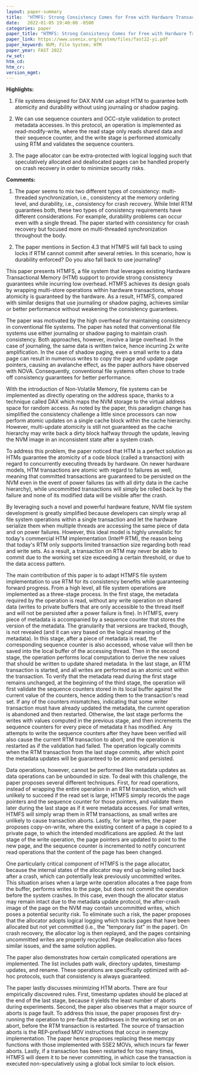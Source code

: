 ```yaml
---
layout: paper-summary
title:  "HTMFS: Strong Consistency Comes for Free with Hardware Transactional Memory in Persistent Memory File Systems"
date:   2022-01-05 19:40:00 -0500
categories: paper
paper_title: "HTMFS: Strong Consistency Comes for Free with Hardware Transactional Memory in Persistent Memory File Systems"
paper_link: https://www.usenix.org/system/files/fast22-yi.pdf
paper_keyword: NVM; File System; HTM
paper_year: FAST 2022
rw_set:
htm_cd:
htm_cr:
version_mgmt:
---
```


**Highlights:**

1. File systems designed for DAX NVM can adopt HTM to guarantee both atomicity and durability without 
using journaling or shadow paging.

2. We can use sequence counters and OCC-style validation to protect metadata accesses. In this protocol, an
operation is implemented as read-modify-write, where the read stage only reads shared data and their sequence
counter, and the write stage is performed atomically using RTM and validates the sequence counters.

3. The page allocator can be extra-protected with logical logging such that speculatively allocated and 
deallocated pages can be handled properly on crash recovery in order to minimize security risks.

**Comments:**

1. The paper seems to mix two different types of consistency: multi-threaded synchronization, i.e., consistency
at the memory ordering level, and durability, i.e., consistency for crash recovery. While Intel RTM guarantees both,
these two types of consistency requirements have different considerations. For example, durability problems can
occur even with a single thread. The paper started with consistency for crash recovery but focused more on
multi-threaded synchronization throughout the body.

2. The paper mentions in Section 4.3 that HTMFS will fall back to using locks if RTM cannot commit after several 
retries. In this scenario, how is durability enforced? Do you also fall back to use journaling?

This paper presents HTMFS, a file system that leverages existing Hardware Transactional Memory (HTM) support to
provide strong consistency guarantees while incurring low overhead. HTMFS achieves its design goals by wrapping 
multi-store operations within hardware transactions, whose atomicity is guaranteed by the hardware. As a result,
HTMFS, compared with similar designs that use journaling or shadow paging, achieves similar or better performance 
without weakening the consistency guarantees.

The paper was motivated by the high overhead for maintaining consistency in conventional file systems. The paper 
has noted that conventional file systems use either journaling or shadow paging to maintain crash consistency. 
Both approaches, however, involve a large overhead.
In the case of journaling, the same data is written twice, hence incurring 2x write amplification. 
In the case of shadow paging, even a small write to a data page can result in numerous writes to copy the page 
and update page pointers, causing an avalanche effect, as the paper authors have observed with NOVA.
Consequently, conventional file systems often chose to trade off consistency guarantees for better performance.

With the introduction of Non-Volatile Memory, file systems can be implemented as directly operating on the address 
space, thanks to a technique called DAX which maps the NVM storage to the virtual address space for random access.
As noted by the paper, this paradigm change has simplified the consistency challenge a little since processors can 
now perform atomic updates on a single cache block within the cache hierarchy. However, multi-update atomicity is 
still not guaranteed as the cache hierarchy may write back a dirty block halfway through the update, leaving the 
NVM image in an inconsistent state after a system crash. 

To address this problem, the paper noticed that HTM is a perfect solution as HTMs guarantee the atomicity of a 
code block (called a transaction) with regard to concurrently executing threads by hardware. On newer hardware 
models, HTM transactions are atomic with regard to failures as well, meaning that committed transactions are 
guaranteed to be persisted on the NVM even in the event of power failures (as with all dirty data in the 
cache hierarchy), while uncommitted transactions will simply be rolled back by the failure and none of its modified
data will be visible after the crash.

By leveraging such a novel and powerful hardware feature, NVM file system development is greatly simplified because 
developers can simply wrap all file system operations within a single transaction and let the hardware serialize 
them when multiple threads are accessing the same piece of data and on power failures. 
However, this ideal model is highly unrealistic for today's commercial HTM implementation (Intel® RTM),
the reason being that today's RTM only supports limited transaction size regarding both read and write sets.
As a result, a transaction on RTM may never be able to commit due to the working set size exceeding a certain 
threshold, or due to the data access pattern.

The main contribution of this paper is to adapt HTMFS file system implementation to use RTM for its consistency
benefits while guaranteeing forward progress. From a high level, all file system operations are implemented as 
a three-stage process. In the first stage, the metadata required by the operation is read, without any write operation
on shared data (writes to private buffers that are only accessible to the thread itself and will not be persisted
after a power failure is fine). In HTMFS, every piece of metadata is accompanied by a sequence counter 
that stores the version of the metadata. The granularity that versions are tracked, though, is not revealed 
(and it can vary based on the logical meaning of the metadata).
In this stage, after a piece of metadata is read, the corresponding sequence counter is also accessed, whose value
will then be saved into the local buffer of the accessing thread.
Then in the second stage, the operation performs local computation to derive the new values that should be written 
to update shared metadata. 
In the last stage, an RTM transaction is started, and all writes are performed as an atomic unit within the transaction.
To verify that the metadata read during the first stage remains unchanged, at the beginning of the third stage, 
the operation will first validate the sequence counters stored in its local buffer against the current value of 
the counters, hence adding them to the transaction's read set. If any of the counters mismatches, indicating that 
some writer transaction must have already updated the metadata, the current operation is abandoned and then restarted.
Otherwise, the last stage performs the writes with values computed in the previous stage, and then increments 
the sequence counters for every piece of metadata it has modified. 
Any attempts to write the sequence counters after they have been verified will also cause the current RTM transaction
to abort, and the operation is restarted as if the validation had failed.
The operation logically commits when the RTM transaction from the last stage commits, after which point the metadata 
updates will be guaranteed to be atomic and persisted.

Data operations, however, cannot be performed like metadata updates as data operations can be unbounded in size. 
To deal with this challenge, the paper proposes several different techniques.
First, for read operations, instead of wrapping the entire operation in an RTM transaction, which will unlikely
to succeed if the read set is large, HTMFS simply records the page pointers and the sequence counter for those 
pointers, and validate them later during the last stage as if it were metadata accesses.
For small writes, HTMFS will simply wrap them in RTM transactions, as small writes are unlikely to cause 
transaction aborts. 
Lastly, for large writes, the paper proposes copy-on-write, where the existing content of a page is copied to a 
private page, to which the intended modifications are applied. At the last stage of the write operation, the 
page pointers are updated to point to the new page, and the sequence counter is incremented to notify concurrent 
read operations that the content of the page has been changed.

One particularly critical component of HTMFS is the page allocator, because the internal states of the 
allocator may end up being rolled back after a crash, which can potentially leak previously uncommitted writes. 
This situation arises when a large write operation allocates a free page from the buffer, performs writes to
the page, but does not commit the operation before the system crashes. In this case, even though the allocator
status may remain intact due to the metadata update protocol, the after-crash image of the page on the NVM may contain 
uncommitted writes, which poses a potential security risk. 
To eliminate such a risk, the paper proposes that the allocator adopts logical logging which tracks pages that have
been allocated but not yet committed (i.e., the "temporary list" in the paper). On crash recovery, the allocator log 
is then replayed, and the pages containing uncommitted writes are properly recycled. 
Page deallocation also faces similar issues, and the same solution applies.

The paper also demonstrates how certain complicated operations are implemented. The list includes path walk,
directory updates, timestamp updates, and rename. These operations are specifically optimized with ad-hoc 
protocols, such that consistency is always guaranteed.

The paper lastly discusses minimizing HTM aborts. There are four empirically discovered rules. First, timestamp
updates should be placed at the end of the last stage, because it yields the least number of aborts during experiments.
Second, the paper also observes that a major source of aborts is page fault. To address this issue, the paper proposes
first dry-running the operation to pre-fault the addresses in the working set on an abort, before the RTM transaction 
is restarted.
The source of transaction aborts is the REP-prefixed MOV instructions that occur in memcpy implementation. 
The paper hence proposes replacing these memcpy functions with those implemented with SSE2 MOVs, which incurs 
far fewer aborts.
Lastly, if a transaction has been restarted for too many times, HTMFS will deem it to be never committing, in which 
case the transaction is executed non-speculatively using a global lock similar to lock elision. 
